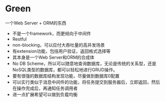 # Green
一个Web Server + ORM的东西

- 不是一个framework，而更倾向于中间件
- Restful
- non-blocking，可以应付大吞吐量的高并发场景
- 有extension功能，包括用户验证，返回格式选择等
- 其本身是一个Web Server和ORM的合成体
- No DB Scheme，所以可以随意地查询数据库，无论是传统的关系型，还是NoSQL类型的数据库，都可以轻松地进行GRUD操作。
- 要有很强的数据库结构发现功能，尽量做到数据库0配置
- 可以实行类似于消息中间件的功能，将任务提交到服务器后，立即返回，然后在操作完成后，再通知任务调用者
- 进一点扩展希望可以做到负载均衡
